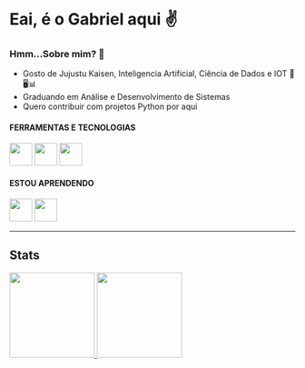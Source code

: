 # Eai, é o Gabriel aqui ✌️

### Hmm...Sobre mim? 🤔

* Gosto de Jujustu Kaisen, Inteligencia Artificial, Ciência de Dados e IOT 🤞🖥️📊
* Graduando em Análise e Desenvolvimento de Sistemas
* Quero contribuir com projetos Python por aqui

#### FERRAMENTAS E TECNOLOGIAS
<img loading="lazy" img src="https://cdn.jsdelivr.net/gh/devicons/devicon/icons/vscode/vscode-original.svg" width="40" height="40"/> <img loading="lazy" img src="https://cdn.jsdelivr.net/gh/devicons/devicon/icons/github/github-original.svg" width="40" height="40"/> 
            <img loading="lazy" img src="https://cdn.jsdelivr.net/gh/devicons/devicon/icons/git/git-original.svg" width="40" height="40"/>

#### ESTOU APRENDENDO
<img loading="lazy" img src="https://cdn.jsdelivr.net/gh/devicons/devicon/icons/python/python-original.svg" width="40" height="40"/> <img loading="lazy" img src="https://cdn.jsdelivr.net/gh/devicons/devicon/icons/pandas/pandas-original.svg" width="40" height="40"/>

***
## Stats

<div>
<a href="https://github.com/GabrielSeverino177">
<img loading="lazy" height="150em" src="https://github-readme-stats.vercel.app/api/top-langs/?username=GabrielSeverino177&layout=compact&theme=transparent"/>
<img loading="lazy" height="150em" src="https://github-readme-stats.vercel.app/api?username=GabrielSeverino177&show_icons=true&theme=transparent&include_all_commits=true&count_private=true"/>
</div>
